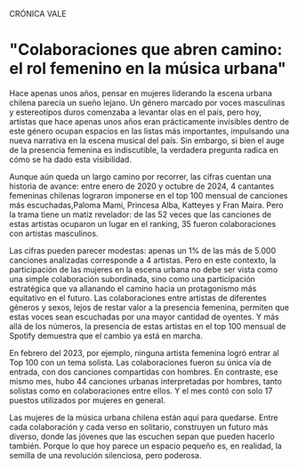 CRÓNICA VALE

# **"Colaboraciones que abren camino: el rol femenino en la música urbana"**  

Hace apenas unos años, pensar en mujeres liderando la escena urbana chilena parecía un sueño lejano. Un género marcado por voces masculinas 
y estereotipos duros comenzaba a levantar olas en el país, pero hoy, artistas que hace apenas unos años eran prácticamente invisibles
dentro de este género ocupan espacios en las listas más importantes, impulsando una nueva narrativa en la escena musical del país.
Sin embargo, si bien el auge de la presencia femenina es indiscutible, la verdadera pregunta radica en cómo se ha dado esta visibilidad. 

Aunque aún queda un largo camino por recorrer, las cifras cuentan una historia de avance: entre enero de 2020 y octubre de 2024, 4 cantantes
femeninas chilenas lograron imponerse en el top 100 mensual de canciones más escuchadas,Paloma Mami, Princesa Alba, Katteyes y Fran Maira. 
Pero la trama tiene un matiz revelador: de las 52 veces que las canciones de estas artistas ocuparon un lugar en el ranking, 35 fueron 
colaboraciones con artistas masculinos. 

Las cifras pueden parecer modestas: apenas un 1% de las más de 5.000 canciones analizadas corresponde a 4 artistas. Pero en este contexto, la 
participación de las mujeres en la escena urbana no debe ser vista como una simple colaboración subordinada, sino como una participación 
estratégica que va allanando el camino hacia un protagonismo más equitativo en el futuro. Las colaboraciones entre artistas de diferentes 
géneros y sexos, lejos de restar valor a la presencia femenina, permiten que estas voces sean escuchadas por una mayor cantidad de oyentes. 
Y más allá de los números, la presencia de estas artistas en el top 100 mensual de Spotify demuestra que el cambio ya está en marcha. 

En febrero del 2023, por ejemplo, ninguna artista femenina logró entrar al Top 100 con un tema solista. Las colaboraciones fueron su única
vía de entrada, con dos canciones compartidas con hombres. En contraste, ese mismo mes, hubo 44 canciones urbanas interpretadas por hombres,
tanto solistas como en colaboraciones entre ellos. Y el mes contó con solo 17 puestos utilizados por mujeres en general. 

Las mujeres de la música urbana chilena están aquí para quedarse. Entre cada colaboración y cada verso en solitario, construyen un futuro
más diverso, donde las jóvenes que las escuchen sepan que pueden hacerlo también. Porque lo que hoy parece un espacio pequeño es, en 
realidad, la semilla de una revolución silenciosa, pero poderosa. 


